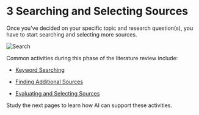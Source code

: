 # 3 Searching and Selecting Sources

Once you've decided on your specific topic and research question(s), you have to start searching and selecting more sources.

![Search](part2-Search.png)

Common activities during this phase of the literature review include:

- [Keyword Searching](keyword-search.md)

- [Finding Additional Sources](find-additional.md)

- [Evaluating and Selecting Sources](evaluate-selection.md)

Study the next pages to learn how AI can support these activities.